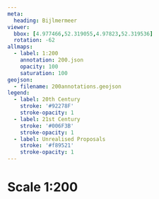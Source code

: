 ```yaml
---
meta:
  heading: Bijlmermeer
viewer:
  bbox: [4.977466,52.319055,4.97823,52.319536]
  rotation: -62
allmaps:
  - label: 1:200
    annotation: 200.json
    opacity: 100
    saturation: 100
geojson:
  - filename: 200annotations.geojson
legend:
  - label: 20th Century
    stroke: '#92278F'
    stroke-opacity: 1
  - label: 21st Century
    stroke: '#006F3B'
    stroke-opacity: 1
  - label: Unrealised Proposals
    stroke: '#f89521'
    stroke-opacity: 1
---
```

# Scale 1:200